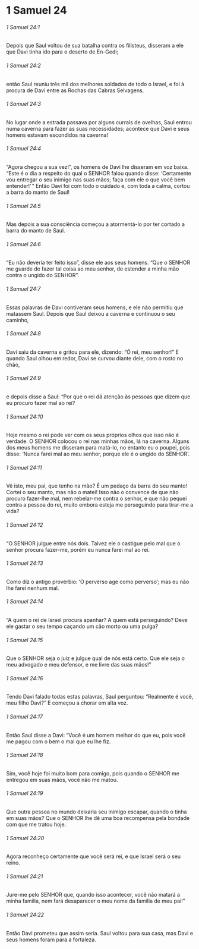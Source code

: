# 1 Samuel 24

###### 1 Samuel 24:1

Depois que Saul voltou de sua batalha contra os filisteus, disseram a ele que Davi tinha ido para o deserto de En-Gedi;

###### 1 Samuel 24:2

então Saul reuniu três mil dos melhores soldados de todo o Israel, e foi à procura de Davi entre as Rochas das Cabras Selvagens.

###### 1 Samuel 24:3

No lugar onde a estrada passava por alguns currais de ovelhas, Saul entrou numa caverna para fazer as suas necessidades; acontece que Davi e seus homens estavam escondidos na caverna!

###### 1 Samuel 24:4

“Agora chegou a sua vez!”, os homens de Davi lhe disseram em voz baixa. “Este é o dia a respeito do qual o SENHOR falou quando disse: ‘Certamente vou entregar o seu inimigo nas suas mãos; faça com ele o que você bem entender!’ ” Então Davi foi com todo o cuidado e, com toda a calma, cortou a barra do manto de Saul!

###### 1 Samuel 24:5

Mas depois a sua consciência começou a atormentá-lo por ter cortado a barra do manto de Saul.

###### 1 Samuel 24:6

“Eu não deveria ter feito isso”, disse ele aos seus homens. “Que o SENHOR me guarde de fazer tal coisa ao meu senhor, de estender a minha mão contra o ungido do SENHOR”.

###### 1 Samuel 24:7

Essas palavras de Davi contiveram seus homens, e ele não permitiu que matassem Saul. Depois que Saul deixou a caverna e continuou o seu caminho,

###### 1 Samuel 24:8

Davi saiu da caverna e gritou para ele, dizendo: “Ó rei, meu senhor!” E quando Saul olhou em redor, Davi se curvou diante dele, com o rosto no chão,

###### 1 Samuel 24:9

e depois disse a Saul: “Por que o rei dá atenção às pessoas que dizem que eu procuro fazer mal ao rei?

###### 1 Samuel 24:10

Hoje mesmo o rei pode ver com os seus próprios olhos que isso não é verdade. O SENHOR colocou o rei nas minhas mãos, lá na caverna. Alguns dos meus homens me disseram para matá-lo, no entanto eu o poupei, pois disse: ‘Nunca farei mal ao meu senhor, porque ele é o ungido do SENHOR’.

###### 1 Samuel 24:11

Vê isto, meu pai, que tenho na mão? É um pedaço da barra do seu manto! Cortei o seu manto, mas não o matei! Isso não o convence de que não procuro fazer-lhe mal, nem rebelar-me contra o senhor, e que não pequei contra a pessoa do rei, muito embora esteja me perseguindo para tirar-me a vida?

###### 1 Samuel 24:12

“O SENHOR julgue entre nós dois. Talvez ele o castigue pelo mal que o senhor procura fazer-me, porém eu nunca farei mal ao rei.

###### 1 Samuel 24:13

Como diz o antigo provérbio: ‘O perverso age como perverso’; mas eu não lhe farei nenhum mal.

###### 1 Samuel 24:14

“A quem o rei de Israel procura apanhar? A quem está perseguindo? Deve ele gastar o seu tempo caçando um cão morto ou uma pulga?

###### 1 Samuel 24:15

Que o SENHOR seja o juiz e julgue qual de nós está certo. Que ele seja o meu advogado e meu defensor, e me livre das suas mãos!”

###### 1 Samuel 24:16

Tendo Davi falado todas estas palavras, Saul perguntou: “Realmente é você, meu filho Davi?” E começou a chorar em alta voz.

###### 1 Samuel 24:17

Então Saul disse a Davi: “Você é um homem melhor do que eu, pois você me pagou com o bem o mal que eu lhe fiz.

###### 1 Samuel 24:18

Sim, você hoje foi muito bom para comigo, pois quando o SENHOR me entregou em suas mãos, você não me matou.

###### 1 Samuel 24:19

Que outra pessoa no mundo deixaria seu inimigo escapar, quando o tinha em suas mãos? Que o SENHOR lhe dê uma boa recompensa pela bondade com que me tratou hoje.

###### 1 Samuel 24:20

Agora reconheço certamente que você será rei, e que Israel será o seu reino.

###### 1 Samuel 24:21

Jure-me pelo SENHOR que, quando isso acontecer, você não matará a minha família, nem fará desaparecer o meu nome da família de meu pai!”

###### 1 Samuel 24:22

Então Davi prometeu que assim seria. Saul voltou para sua casa, mas Davi e seus homens foram para a fortaleza.

